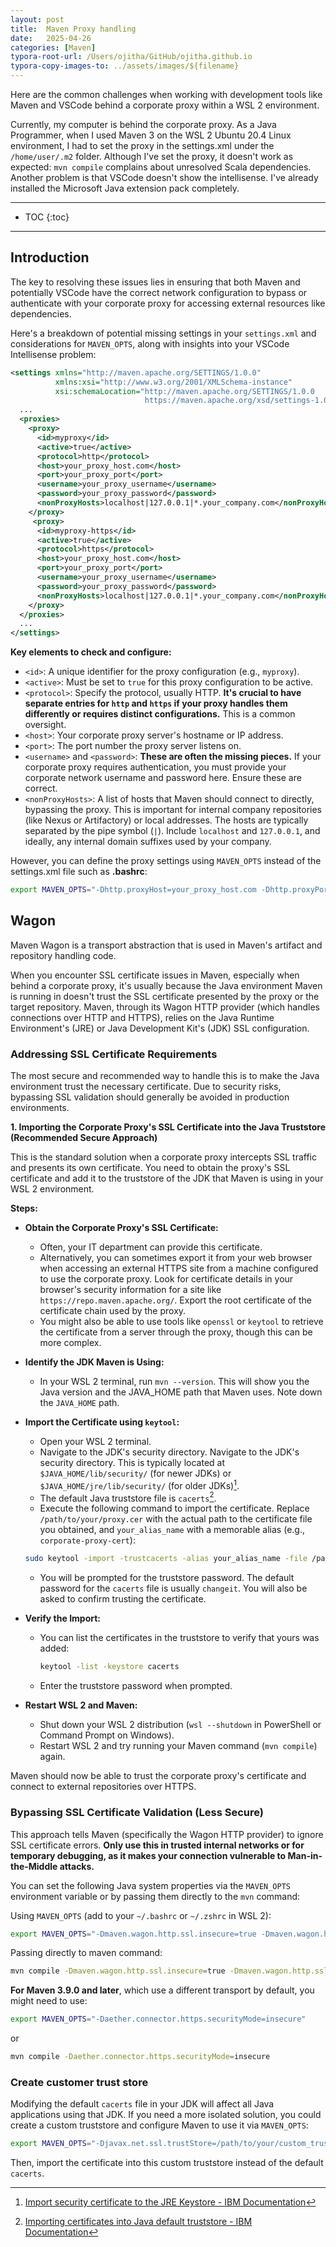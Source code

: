 ```yaml
---
layout: post
title:  Maven Proxy handling
date:   2025-04-26
categories: [Maven]
typora-root-url: /Users/ojitha/GitHub/ojitha.github.io
typora-copy-images-to: ../assets/images/${filename}
---
```


Here are the common challenges when working with development tools like Maven and VSCode behind a corporate proxy within a WSL 2 environment. 

Currently, my computer is behind the corporate proxy. As a Java Programmer, when I used Maven 3 on the WSL 2 Ubuntu 20.4 Linux environment, I had to set the proxy in the settings.xml under the `/home/user/.m2` folder. Although I've set the proxy, it doesn't work as expected: `mvn compile` complains about unresolved Scala dependencies. Another problem is that VSCode doesn't show the intellisense. I've already installed the Microsoft Java extension pack completely.

<!--more-->

------

* TOC
{:toc}
------

## Introduction

The key to resolving these issues lies in ensuring that both Maven and potentially VSCode have the correct network configuration to bypass or authenticate with your corporate proxy for accessing external resources like dependencies.

Here's a breakdown of potential missing settings in your `settings.xml` and considerations for `MAVEN_OPTS`, along with insights into your VSCode Intellisense problem:

```xml
<settings xmlns="http://maven.apache.org/SETTINGS/1.0.0"
          xmlns:xsi="http://www.w3.org/2001/XMLSchema-instance"
          xsi:schemaLocation="http://maven.apache.org/SETTINGS/1.0.0
                              https://maven.apache.org/xsd/settings-1.0.0.xsd">
  ...
  <proxies>
    <proxy>
      <id>myproxy</id>
      <active>true</active>
      <protocol>http</protocol>
      <host>your_proxy_host.com</host>
      <port>your_proxy_port</port>
      <username>your_proxy_username</username>
      <password>your_proxy_password</password>
      <nonProxyHosts>localhost|127.0.0.1|*.your_company.com</nonProxyHosts>
    </proxy>
     <proxy>
      <id>myproxy-https</id>
      <active>true</active>
      <protocol>https</protocol>
      <host>your_proxy_host.com</host>
      <port>your_proxy_port</port>
      <username>your_proxy_username</username>
      <password>your_proxy_password</password>
      <nonProxyHosts>localhost|127.0.0.1|*.your_company.com</nonProxyHosts>
    </proxy>
  </proxies>
  ...
</settings>
```



**Key elements to check and configure:**

- `<id>`: A unique identifier for the proxy configuration (e.g., `myproxy`).
- `<active>`: Must be set to `true` for this proxy configuration to be active.
- `<protocol>`: Specify the protocol, usually HTTP. **It's crucial to have separate entries for `http` and `https` if your proxy handles them differently or requires distinct configurations.** This is a common oversight.
- `<host>`: Your corporate proxy server's hostname or IP address.
- `<port>`: The port number the proxy server listens on.
- `<username>` and `<password>`: **These are often the missing pieces.** If your corporate proxy requires authentication, you must provide your corporate network username and password here. Ensure these are correct.
- `<nonProxyHosts>`: A list of hosts that Maven should connect to directly, bypassing the proxy. This is important for internal company repositories (like Nexus or Artifactory) or local addresses. The hosts are typically separated by the pipe symbol (`|`). Include `localhost` and `127.0.0.1`, and ideally, any internal domain suffixes used by your company.

However, you can define the proxy settings using `MAVEN_OPTS` instead of the settings.xml file such as **.bashrc**:

```bash
export MAVEN_OPTS="-Dhttp.proxyHost=your_proxy_host.com -Dhttp.proxyPort=your_proxy_port -Dhttps.proxyHost=your_proxy_host.com -Dhttps.proxyPort=your_proxy_port -Dhttp.nonProxyHosts='localhost|127.0.0.1|*.your_company.com'"
```

## Wagon

Maven Wagon is a transport abstraction that is used in Maven's artifact and repository handling code.

When you encounter SSL certificate issues in Maven, especially when behind a corporate proxy, it's usually because the Java environment Maven is running in doesn't trust the SSL certificate presented by the proxy or the target repository. Maven, through its Wagon HTTP provider (which handles connections over HTTP and HTTPS), relies on the Java Runtime Environment's (JRE) or Java Development Kit's (JDK) SSL configuration.

### Addressing SSL Certificate Requirements

The most secure and recommended way to handle this is to make the Java environment trust the necessary certificate. Due to security risks, bypassing SSL validation should generally be avoided in production environments.

**1. Importing the Corporate Proxy's SSL Certificate into the Java Truststore (Recommended Secure Approach)**

This is the standard solution when a corporate proxy intercepts SSL traffic and presents its own certificate. You need to obtain the proxy's SSL certificate and add it to the truststore of the JDK that Maven is using in your WSL 2 environment.

**Steps:**

- **Obtain the Corporate Proxy's SSL Certificate:**

    - Often, your IT department can provide this certificate.
    - Alternatively, you can sometimes export it from your web browser when accessing an external HTTPS site from a machine configured to use the corporate proxy. Look for certificate details in your browser's security information for a site like `https://repo.maven.apache.org/`. Export the root certificate of the certificate chain used by the proxy.
    - You might also be able to use tools like `openssl` or `keytool` to retrieve the certificate from a server through the proxy, though this can be more complex.

- **Identify the JDK Maven is Using:**

    - In your WSL 2 terminal, run `mvn --version`. This will show you the Java version and the JAVA_HOME path that Maven uses. Note down the `JAVA_HOME` path.

- **Import the Certificate using `keytool`:**

    - Open your WSL 2 terminal.
    - Navigate to the JDK's security directory. Navigate to the JDK's security directory. This is typically located at `$JAVA_HOME/lib/security/` (for newer JDKs) or `$JAVA_HOME/jre/lib/security/` (for older JDKs)[^1]. 
    - The default Java truststore file is `cacerts`[^2].   
    - Execute the following command to import the certificate. Replace `/path/to/your/proxy.cer` with the actual path to the certificate file you obtained, and `your_alias_name` with a memorable alias (e.g., `corporate-proxy-cert`):

  ```bash
  sudo keytool -import -trustcacerts -alias your_alias_name -file /path/to/your/proxy.cer -keystore cacerts
  ```

    - You will be prompted for the truststore password. The default password for the `cacerts` file is usually `changeit`. You will also be asked to confirm trusting the certificate.

- **Verify the Import:**

    - You can list the certificates in the truststore to verify that yours was added:
    
        ```bash
        keytool -list -keystore cacerts
        ```
    
        
    
    - Enter the truststore password when prompted.
    
- **Restart WSL 2 and Maven:**

    - Shut down your WSL 2 distribution (`wsl --shutdown` in PowerShell or Command Prompt on Windows).
    - Restart WSL 2 and try running your Maven command (`mvn compile`) again.

Maven should now be able to trust the corporate proxy's certificate and connect to external repositories over HTTPS.

### Bypassing SSL Certificate Validation (Less Secure)

This approach tells Maven (specifically the Wagon HTTP provider) to ignore SSL certificate errors. **Only use this in trusted internal networks or for temporary debugging, as it makes your connection vulnerable to Man-in-the-Middle attacks.**

You can set the following Java system properties via the `MAVEN_OPTS` environment variable or by passing them directly to the `mvn` command:

Using `MAVEN_OPTS` (add to your `~/.bashrc` or `~/.zshrc` in WSL 2):

```bash
export MAVEN_OPTS="-Dmaven.wagon.http.ssl.insecure=true -Dmaven.wagon.http.ssl.allowall=true -Dmaven.wagon.http.ssl.ignore.validity.dates=true"
```

Passing directly to maven command:

```bash
mvn compile -Dmaven.wagon.http.ssl.insecure=true -Dmaven.wagon.http.ssl.allowall=true -Dmaven.wagon.http.ssl.ignore.validity.dates=true
```

**For Maven 3.9.0 and later**, which use a different transport by default, you might need to use:

```bash
export MAVEN_OPTS="-Daether.connector.https.securityMode=insecure"
```

or 

```bash
mvn compile -Daether.connector.https.securityMode=insecure
```

### Create customer trust store

Modifying the default `cacerts` file in your JDK will affect all Java applications using that JDK. If you need a more isolated solution, you could create a custom truststore and configure Maven to use it via `MAVEN_OPTS`:

```bash
export MAVEN_OPTS="-Djavax.net.ssl.trustStore=/path/to/your/custom_truststore.jks -Djavax.net.ssl.trustStorePassword=your_password"
```

Then, import the certificate into this custom truststore instead of the default `cacerts`.

[^1]: [Import security certificate to the JRE Keystore - IBM Documentation](https://www.ibm.com/docs/en/tnpm/1.4.2?topic=security-import-certificate-jre-keystore)

[^2]: [Importing certificates into Java default truststore - IBM Documentation](https://www.ibm.com/docs/en/manta-data-lineage?topic=articles-importing-certificates-into-java-default-truststore)

